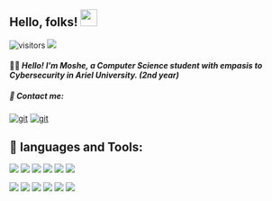 ## Hello, folks! <img src="https://raw.githubusercontent.com/MartinHeinz/MartinHeinz/master/wave.gif" width="30px">

![visitors](https://visitor-badge.laobi.icu/badge?page_id=mosheCrespin.mosheCrespin)
[![](https://badges.frapsoft.com/os/v1/open-source.svg?v=102)](https://github.com/ellerbrock/open-source-badge/)


#### 👨‍🎓 *Hello! I'm Moshe, a Computer Science student with empasis to Cybersecurity in Ariel University. (2nd year)*
##### 💬 Contact me:
<a href="http://www.linkedin.com/in/moshe-crespin-476a681ba/" target="git"> <img src="https://img.shields.io/badge/LinkedIn-0077B5?style=for-the-badge&logo=linkedin&logoColor=white" alt="git"></a> <a href="mailto:moshec315@gmail.com" target="git"> <img src="https://img.shields.io/badge/Gmail-D14836?style=for-the-badge&logo=gmail&logoColor=white" alt="git"></a>


## 🔧 languages and Tools:

![](https://img.shields.io/badge/OS-Linux-informational?style=flat&logo=linux&logoColor=white&color=6aa6f8)
![](https://img.shields.io/badge/Code-Python-informational?style=flat&logo=python&logoColor=white&color=6aa6f8)
![](https://img.shields.io/badge/Code-C-informational?style=flat&logo=C&logoColor=white&color=6aa6f8)
![](https://img.shields.io/badge/Code-C++-informational?style=flat&logo=Cpp&logoColor=white&color=6aa6f8)
![](https://img.shields.io/badge/Code-html-informational?style=flat&logo=html&logoColor=white&color=6aa6f8)
![](https://img.shields.io/badge/Code-Assembly-informational?style=flat&logo=assembly&logoColor=white&color=6aa6f8)



![](https://img.shields.io/badge/Shell-Bash-informational?style=flat&logo=gnu-bash&logoColor=white&color=6aa6f8)
![](https://img.shields.io/badge/Editor-PyCharm-informational?style=flat&logo=PyCharm&logoColor=white&color=6aa6f8)
![](https://img.shields.io/badge/Editor-IntelliJ-informational?style=flat&logo=intellij&logoColor=white&color=6aa6f8)
![](https://img.shields.io/badge/Editor-VS_Code-informational?style=flat&logo=visual-studio-code&logoColor=white&color=6aa6f8)
![](https://img.shields.io/badge/Editor-Eclipse-informational?style=flat&logo=Eclipse&logoColor=white&color=6aa6f8)
![](https://img.shields.io/badge/Editor-Clion-informational?style=flat&logo=Clion&logoColor=white&color=6aa6f8)




<!-- ## 👨‍💻 This week, I spent my time on:

[![zhenye's wakatime stats](https://github-readme-stats.vercel.app/api/wakatime?username=nazhenye&line_height=27&title_color=6aa6f8&text_color=8a919a&icon_color=6aa6f8&bg_color=22272e)](https://github.com/anuraghazra/github-readme-stats) -->




<!--
**mosheCrespin/mosheCrespin** is a ✨ _special_ ✨ repository because its `README.md` (this file) appears on your GitHub profile.

Here are some ideas to get you started:

- 🔭 I’m currently working on ...
- 🌱 I’m currently learning ...
- 👯 I’m looking to collaborate on ...
- 🤔 I’m looking for help with ...
- 💬 Ask me about ...
- 📫 How to reach me: ...
- 😄 Pronouns: ...
- ⚡ Fun fact: ...
-->
